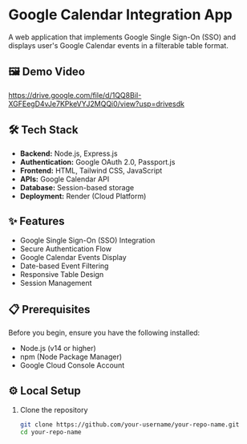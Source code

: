 # Google Calendar Integration App

A web application that implements Google Single Sign-On (SSO) and displays user's Google Calendar events in a filterable table format.

## 🖼️ Demo Video

<!-- Add your application screenshots here -->
https://drive.google.com/file/d/1QQ8BiI-XGFEegD4vJe7KPkeVYJ2MQQi0/view?usp=drivesdk

## 🛠️ Tech Stack

- **Backend:** Node.js, Express.js  
- **Authentication:** Google OAuth 2.0, Passport.js  
- **Frontend:** HTML, Tailwind CSS, JavaScript  
- **APIs:** Google Calendar API  
- **Database:** Session-based storage  
- **Deployment:** Render (Cloud Platform)  

## ✨ Features

- Google Single Sign-On (SSO) Integration  
- Secure Authentication Flow  
- Google Calendar Events Display  
- Date-based Event Filtering  
- Responsive Table Design  
- Session Management  


## 📋 Prerequisites

Before you begin, ensure you have the following installed:  
- Node.js (v14 or higher)  
- npm (Node Package Manager)  
- Google Cloud Console Account  

## ⚙️ Local Setup

1. Clone the repository  
   ```bash
   git clone https://github.com/your-username/your-repo-name.git
   cd your-repo-name
